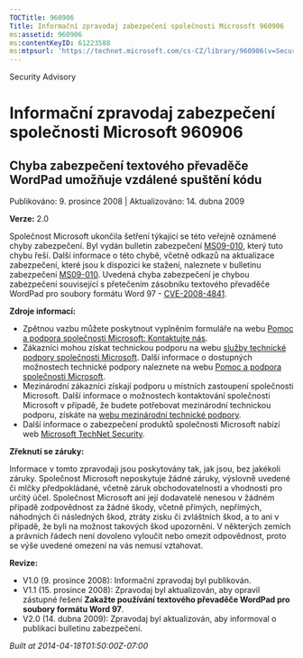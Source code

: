 ```yaml
---
TOCTitle: 960906
Title: Informační zpravodaj zabezpečení společnosti Microsoft 960906
ms:assetid: 960906
ms:contentKeyID: 61223588
ms:mtpsurl: 'https://technet.microsoft.com/cs-CZ/library/960906(v=Security.10)'
---
```


Security Advisory

Informační zpravodaj zabezpečení společnosti Microsoft 960906
=============================================================

Chyba zabezpečení textového převaděče WordPad umožňuje vzdálené spuštění kódu
-----------------------------------------------------------------------------

Publikováno: 9. prosince 2008 | Aktualizováno: 14. dubna 2009

**Verze:** 2.0

Společnost Microsoft ukončila šetření týkající se této veřejně oznámené chyby zabezpečení. Byl vydán bulletin zabezpečení [MS09-010](http://go.microsoft.com/fwlink/?linkid=139849), který tuto chybu řeší. Další informace o této chybě, včetně odkazů na aktualizace zabezpečení, které jsou k dispozici ke stažení, naleznete v bulletinu zabezpečení [MS09-010](http://go.microsoft.com/fwlink/?linkid=139849). Uvedená chyba zabezpečení je chybou zabezpečení související s přetečením zásobníku textového převaděče WordPad pro soubory formátu Word 97 - [CVE-2008-4841](http://www.cve.mitre.org/cgi-bin/cvename.cgi?name=cve-2008-4841).

**Zdroje informací:**

-   Zpětnou vazbu můžete poskytnout vyplněním formuláře na webu [Pomoc a podpora společnosti Microsoft: Kontaktujte nás](https://support.microsoft.com/common/survey.aspx?scid=sw;en;1257&amp;showpage=1&amp;ws=technet&amp;sd=tech).
-   Zákazníci mohou získat technickou podporu na webu [služby technické podpory společnosti Microsoft](http://go.microsoft.com/fwlink/?linkid=21131). Další informace o dostupných možnostech technické podpory naleznete na webu [Pomoc a podpora společnosti Microsoft](http://support.microsoft.com/).
-   Mezinárodní zákazníci získají podporu u místních zastoupení společnosti Microsoft. Další informace o možnostech kontaktování společnosti Microsoft v případě, že budete potřebovat mezinárodní technickou podporu, získáte na [webu mezinárodní technické podpory](http://go.microsoft.com/fwlink/?linkid=21155).
-   Další informace o zabezpečení produktů společnosti Microsoft nabízí web [Microsoft TechNet Security](http://go.microsoft.com/fwlink/?linkid=21132).

**Zřeknutí se záruky:**

Informace v tomto zpravodaji jsou poskytovány tak, jak jsou, bez jakékoli záruky. Společnost Microsoft neposkytuje žádné záruky, výslovně uvedené či mlčky předpokládané, včetně záruk obchodovatelnosti a vhodnosti pro určitý účel. Společnost Microsoft ani její dodavatelé nenesou v žádném případě zodpovědnost za žádné škody, včetně přímých, nepřímých, náhodných či následných škod, ztráty zisku či zvláštních škod, a to ani v případě, že byli na možnost takových škod upozorněni. V některých zemích a právních řádech není dovoleno vyloučit nebo omezit odpovědnost, proto se výše uvedené omezení na vás nemusí vztahovat.

**Revize:**

-   V1.0 (9. prosince 2008): Informační zpravodaj byl publikován.
-   V1.1 (15. prosince 2008): Zpravodaj byl aktualizován, aby opravil zástupné řešení **Zakažte používání textového převaděče WordPad pro soubory formátu Word 97**.
-   V2.0 (14. dubna 2009): Zpravodaj byl aktualizován, aby informoval o publikaci bulletinu zabezpečení.

*Built at 2014-04-18T01:50:00Z-07:00*

